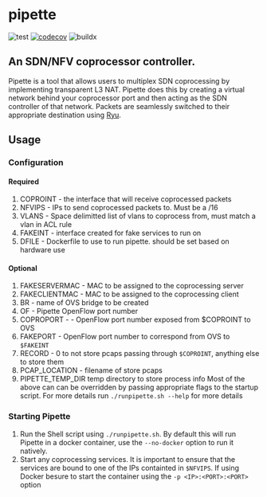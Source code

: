 # pipette
![test](https://github.com/CyberReboot/pipette/workflows/test/badge.svg) [![codecov](https://codecov.io/gh/CyberReboot/pipette/branch/master/graph/badge.svg)](https://codecov.io/gh/CyberReboot/pipette) ![buildx](https://github.com/CyberReboot/pipette/workflows/buildx/badge.svg)

## An SDN/NFV coprocessor controller.
Pipette is a tool that allows users to multiplex SDN coprocessing by implementing transparent L3 NAT. Pipette does this by creating a virtual network behind your coprocessor port and then acting as the SDN controller of that network. Packets are seamlessly switched to their appropriate destination using [Ryu](https://osrg.github.io/ryu/).

## Usage
### Configuration
#### Required
 1. COPROINT - the interface that will receive coprocessed packets
 1. NFVIPS - IPs to send coprocessed packets to. Must be a /16
 1. VLANS - Space delimitted list of vlans to coprocess from, must match a vlan in ACL rule
 1. FAKEINT - interface created for fake services to run on
 1. DFILE - Dockerfile to use to run pipette. should be set based on hardware use

#### Optional
 1. FAKESERVERMAC - MAC to be assigned to the coprocessing server
 1. FAKECLIENTMAC - MAC to be assigned to the coprocessing client
 1. BR - name of OVS bridge to be created
 1. OF - Pipette OpenFlow port number
 1. COPROPORT - - OpenFlow port number exposed from $COPROINT to OVS
 1. FAKEPORT - OpenFlow port number to correspond from OVS to `$FAKEINT`
 1. RECORD - 0 to not store pcaps passing through `$COPROINT`, anything else to store them
 1. PCAP_LOCATION - filename of store pcaps
 1. PIPETTE_TEMP_DIR temp directory to store process info
Most of the above can can be overridden by passing appropriate flags to the startup script. For more details run `./runpipette.sh --help` for more details

### Starting Pipette
1. Run the Shell script using `./runpipette.sh`. By default this will run Pipette in a docker container, use the `--no-docker` option to run it natively.  
1. Start any coprocessing services. It is important to ensure that the services are bound to one of the IPs containted in `$NFVIPS`. If using Docker besure to start the container using the `-p <IP>:<PORT>:<PORT>` option
